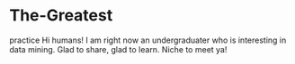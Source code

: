 # The-Greatest
practice
Hi humans!
I am right now an undergraduater who is interesting in data mining.
Glad to share, glad to learn.
Niche to meet ya!
